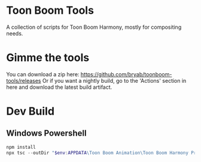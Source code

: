# Toon Boom Tools

A collection of scripts for Toon Boom Harmony, mostly for compositing needs.

# Gimme the tools

You can download a zip here: https://github.com/bryab/toonboom-tools/releases
Or if you want a nightly build, go to the 'Actions' section in here and download the latest build artifact.

# Dev Build

## Windows Powershell

```powershell
npm install
npx tsc --outDir "$env:APPDATA\Toon Boom Animation\Toon Boom Harmony Premium\2400-scripts"
```
